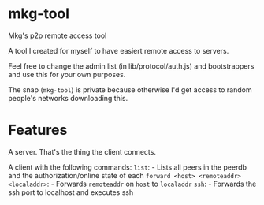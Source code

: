 # mkg-tool
Mkg's p2p remote access tool

A tool I created for myself to have easiert remote access to servers.

Feel free to change the admin list (in lib/protocol/auth.js) and bootstrappers and use this for your own purposes.

The snap (`mkg-tool`) is private because otherwise I'd get access to random people's networks downloading this.

# Features

A server. That's the thing the client connects.

A client with the following commands:
  `list`:
    - Lists all peers in the peerdb and the authorization/online state of each
  `forward <host> <remoteaddr> <localaddr>`:
    - Forwards `remoteaddr` on `host` to `localaddr`
  `ssh`:
    - Forwards the ssh port to localhost and executes ssh
